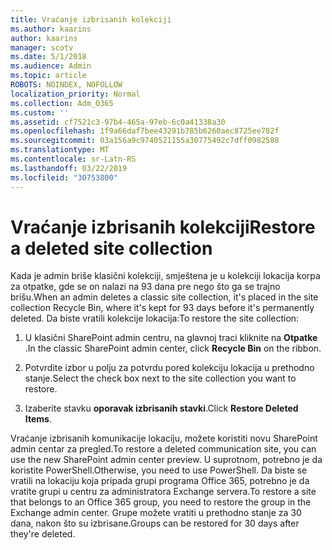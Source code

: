 ```yaml
---
title: Vraćanje izbrisanih kolekciji
ms.author: kaarins
author: kaarins
manager: scotv
ms.date: 5/1/2018
ms.audience: Admin
ms.topic: article
ROBOTS: NOINDEX, NOFOLLOW
localization_priority: Normal
ms.collection: Adm_O365
ms.custom: ''
ms.assetid: cf7521c3-97b4-465a-97eb-6c0a41338a30
ms.openlocfilehash: 1f9a66daf7bee43291b785b6260aec8725ee782f
ms.sourcegitcommit: 03a156a9c9740521155a30775492c7dff0982588
ms.translationtype: MT
ms.contentlocale: sr-Latn-RS
ms.lasthandoff: 03/22/2019
ms.locfileid: "30753800"
---
```

# <a name="restore-a-deleted-site-collection"></a><span data-ttu-id="9fa6b-102">Vraćanje izbrisanih kolekciji</span><span class="sxs-lookup"><span data-stu-id="9fa6b-102">Restore a deleted site collection</span></span>

<span data-ttu-id="9fa6b-103">Kada je admin briše klasični kolekciji, smještena je u kolekciji lokacija korpa za otpatke, gde se on nalazi na 93 dana pre nego što ga se trajno brišu.</span><span class="sxs-lookup"><span data-stu-id="9fa6b-103">When an admin deletes a classic site collection, it's placed in the site collection Recycle Bin, where it's kept for 93 days before it's permanently deleted.</span></span> <span data-ttu-id="9fa6b-104">Da biste vratili kolekcije lokacija:</span><span class="sxs-lookup"><span data-stu-id="9fa6b-104">To restore the site collection:</span></span>
  
1. <span data-ttu-id="9fa6b-105">U klasični SharePoint admin centru, na glavnoj traci kliknite na **Otpatke** .</span><span class="sxs-lookup"><span data-stu-id="9fa6b-105">In the classic SharePoint admin center, click **Recycle Bin** on the ribbon.</span></span> 
    
2. <span data-ttu-id="9fa6b-106">Potvrdite izbor u polju za potvrdu pored kolekciju lokacija u prethodno stanje.</span><span class="sxs-lookup"><span data-stu-id="9fa6b-106">Select the check box next to the site collection you want to restore.</span></span>
    
3. <span data-ttu-id="9fa6b-107">Izaberite stavku **oporavak izbrisanih stavki**.</span><span class="sxs-lookup"><span data-stu-id="9fa6b-107">Click **Restore Deleted Items**.</span></span>
    
<span data-ttu-id="9fa6b-108">Vraćanje izbrisanih komunikacije lokaciju, možete koristiti novu SharePoint admin centar za pregled.</span><span class="sxs-lookup"><span data-stu-id="9fa6b-108">To restore a deleted communication site, you can use the new SharePoint admin center preview.</span></span> <span data-ttu-id="9fa6b-109">U suprotnom, potrebno je da koristite PowerShell.</span><span class="sxs-lookup"><span data-stu-id="9fa6b-109">Otherwise, you need to use PowerShell.</span></span> <span data-ttu-id="9fa6b-110">Da biste se vratili na lokaciju koja pripada grupi programa Office 365, potrebno je da vratite grupi u centru za administratora Exchange servera.</span><span class="sxs-lookup"><span data-stu-id="9fa6b-110">To restore a site that belongs to an Office 365 group, you need to restore the group in the Exchange admin center.</span></span> <span data-ttu-id="9fa6b-111">Grupe možete vratiti u prethodno stanje za 30 dana, nakon što su izbrisane.</span><span class="sxs-lookup"><span data-stu-id="9fa6b-111">Groups can be restored for 30 days after they're deleted.</span></span>
  


